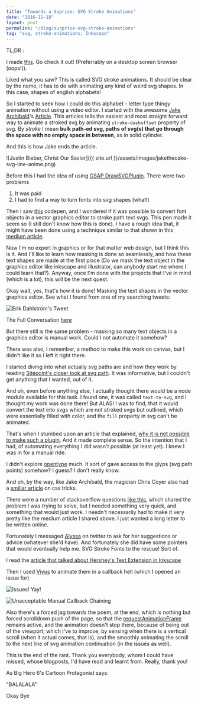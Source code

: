 ```yaml
---
title: "Towards a Suprise: SVG Stroke Animations"
date: "2016-11-18"
layout: post
permalink: "/blog/surprise-svg-stroke-animations"
tag: "svg, stroke-animations, Inkscape"
---
```


TL;DR :

I made [this](https://bhavri.github.io). Go check it out! (Preferrably on a desktop screen browser (oops!)).

Liked what you saw? This is called SVG stroke animations. It should be clear by the name, it has to do with animating any kind of weird svg shapes. In this case, shapes of english alphabets!

So I started to seek how I could do this alphabet - letter type thingy animation without using a video editor. I started with the awesome [Jake Archibald](https://twitter.com/jaffathecake)'s [Article](https://jakearchibald.com/2013/animated-line-drawing-svg/). This articles tells the easiest and most straight forward way to animate a stroked svg  by animating `stroke-dashoffset` property of svg. By _stroke_ I mean **bulk path-ed svg, paths of svg(s) that go through the space with no empty space in between**, as in solid cylinder.

And this is how Jake ends the article.

![Justin Bieber, Christ Our Savior]({{ site.url }}/assets/images/jakethecake-svg-line-anime.png)

Before this I had the idea of using [GSAP DrawSVGPlugin](https://greensock.com/drawSVG). There were two problems

1. It was paid
2. I had to find a way to turn fonts into svg shapes (what!)

Then I saw [this](https://codepen.io/munkholm/pen/EaZJQE) codepen, and I wondered if it was possible to convert font objects in a vector graphics editor to stroke path text svgs. This pen made it seem so (I still don't know how this is done). I have a rough idea that, it might have been done using a technique similar to that shown in this [medium article](https://medium.com/@gordonnl/stylised-line-animations-ded23320ffe5#.jb5a4whlx).

Now I'm no expert in graphics or for that matter web design, but I think this is it. And I'll like to learn how masking is done so seamlessly, and how these text shapes are made at the first place (Do we mask the text object in the graphics editor like inkscape and illustrator, can anybody start me where I could learn that?). Anyway, once I'm done with the projects that I've in mind (which is a lot), this will be the next quest.

Okay wait, yes, that's how it is done! Masking the text shapes in the vector graphics editor. See what I found from one of my searching tweets:

![Erik Dahlström's Tweet]({{site.url}}/assets/images/svg-animated-mast-text-shapes-tweet.png)

The Full Conversation [here](https://twitter.com/erikdahlstrom/status/779022861818290177)

But there still is the same problem - masking so many text objects in a graphics editor is manual work. Could I not automate it somehow?

There was also, I remember, a method to make this work on canvas, but I didn't like it so I left it right there.

I started diving into what actually svg paths are and  how they work by reading [Sitepoint's closer look at svg path](https://www.sitepoint.com/closer-look-svg-path-data/). It was informative, but I couldn't get anything that I wanted, out of it.

And oh, even before anything else, I actually thought there would be a  node module available for this task. I found one, it was called `text-to-svg`, and I thought my work was done there! But ALAS! I was to find, that it would convert the text into svgs which are not stroked svgs but outlined, which were essentially filled with color, and the `fill` property in svg can't be animated.

That's when I stumbed upon an article that explained, [why it is not possible to make such a plugin](http://graphicdesign.stackexchange.com/questions/39178/animate-drawing-of-svg-text/40990#40990?newreg=753c630034d34d3bbf5dca7a9da28ebd). And it made complete sense. So the intention that I had, of automating everything I did wasn't possible (at least yet). I knew I was in for a manual ride.

I didn't explore [opentype](http://opentype.js.org/) much. It sort of gave access to the glyps (svg path points) somehow? I guess? I don't really know.

And oh, by the way, like Jake Archibald, the magician Chris Coyer also had a [smiliar article](https://css-tricks.com/svg-line-animation-works/) on css tricks.

There were a number of stackoverflow questions [like this](http://stackoverflow.com/questions/32060838/svg-handwriting-animation-without-using-stroke-properties), which shared the problem I was trying to solve, but I needed something very quick, and something that would just work. I needn't necessarily had to make it very pretty like the medium article I shared above. I just wanted a long letter to be written online.

Fortunately I messaged [Alyssa](https://twitter.com/AlyssaNicoll) on twitter to ask for her suggestions or advice (whatever she'd have). And fortunately she did have some pointers that would eventually help me. SVG Stroke Fonts to the rescue! Sort of.

I read the [article that talked about Hershey's Text Extension in Inkscape](http://www.evilmadscientist.com/2011/hershey-text-an-inkscape-extension-for-engraving-fonts/)

Then I used [Vivus](https://github.com/maxwellito/vivus) to animate them in a callback hell (which I opened an issue for)

![Issues! Yay!]({{site.url}}/assets/images/bhavri-github-issues.png)

![Unacceptable Manual Callback Chaining]({{site.url}}/assets/images/bhavri-github-callbacks.png)

Also there's a forced jag towards the poem, at the end, which is nothing but forced scrolldown push of the page, so that the [requestAnimationFrame](https://developer.mozilla.org/en-US/docs/Web/API/window/requestAnimationFrame) remains active, and the animation doesn't stop there, because of being out of the viewport; which I've to improve, by sensing when there is a vertical scroll (when it actual comes, that is), and the smoothly animating the scroll to the next line of svg animation continuation (in the issues as well).

This is the end of the rant. Thank you everybody, whom I could have missed, whose blogposts, I'd have read and learnt from. Really, thank you!

As Big Hero 6's Cartoon Protagonist says:

"BALALALA"

Okay Bye
